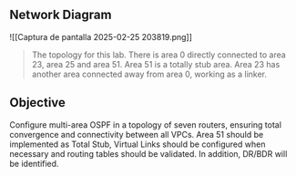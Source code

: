 ## Network Diagram

![[Captura de pantalla 2025-02-25 203819.png]]
>The topology for this lab. There is area 0 directly connected to area 23, area 25 and area 51. Area 51 is a totally stub area. Area 23 has another area connected away from area 0, working as a linker.

## Objective

Configure multi-area OSPF in a topology of seven routers, ensuring total convergence and connectivity between all VPCs. Area 51 should be implemented as Total Stub, Virtual Links should be configured when necessary and routing tables should be validated. In addition, DR/BDR will be identified.
